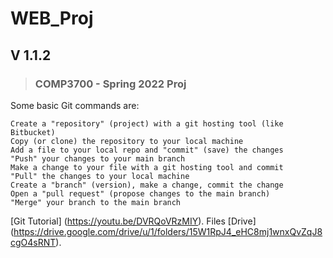 # WEB_Proj
## V 1.1.2
>### COMP3700 - Spring 2022 Proj

Some basic Git commands are:
```
Create a "repository" (project) with a git hosting tool (like Bitbucket)
Copy (or clone) the repository to your local machine
Add a file to your local repo and "commit" (save) the changes
"Push" your changes to your main branch
Make a change to your file with a git hosting tool and commit
"Pull" the changes to your local machine
Create a "branch" (version), make a change, commit the change
Open a "pull request" (propose changes to the main branch)
"Merge" your branch to the main branch
```
[Git Tutorial] (https://youtu.be/DVRQoVRzMIY).
Files [Drive] (https://drive.google.com/drive/u/1/folders/15W1RpJ4_eHC8mj1wnxQvZqJ8cgO4sRNT).
